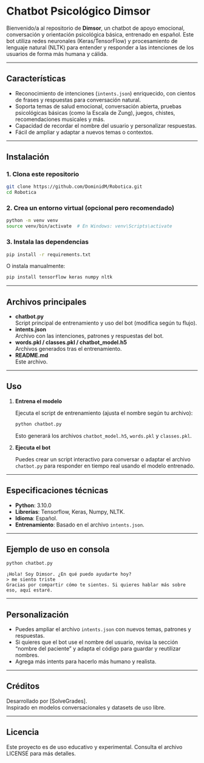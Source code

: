 # Chatbot Psicológico Dimsor

Bienvenido/a al repositorio de **Dimsor**, un chatbot de apoyo emocional, conversación y orientación psicológica básica, entrenado en español. Este bot utiliza redes neuronales (Keras/TensorFlow) y procesamiento de lenguaje natural (NLTK) para entender y responder a las intenciones de los usuarios de forma más humana y cálida.

---

## Características

- Reconocimiento de intenciones (`intents.json`) enriquecido, con cientos de frases y respuestas para conversación natural.
- Soporta temas de salud emocional, conversación abierta, pruebas psicológicas básicas (como la Escala de Zung), juegos, chistes, recomendaciones musicales y más.
- Capacidad de recordar el nombre del usuario y personalizar respuestas.
- Fácil de ampliar y adaptar a nuevos temas o contextos.

---

## Instalación

### 1. Clona este repositorio

```sh
git clone https://github.com/DominidM/Robotica.git
cd Robotica
```

### 2. Crea un entorno virtual (opcional pero recomendado)

```sh
python -m venv venv
source venv/bin/activate  # En Windows: venv\Scripts\activate
```

### 3. Instala las dependencias

```sh
pip install -r requirements.txt
```
O instala manualmente:

```sh
pip install tensorflow keras numpy nltk
```

---

## Archivos principales

- **chatbot.py**  
  Script principal de entrenamiento y uso del bot (modifica según tu flujo).
- **intents.json**  
  Archivo con las intenciones, patrones y respuestas del bot.
- **words.pkl / classes.pkl / chatbot_model.h5**  
  Archivos generados tras el entrenamiento.
- **README.md**  
  Este archivo.

---

## Uso

1. **Entrena el modelo**

   Ejecuta el script de entrenamiento (ajusta el nombre según tu archivo):

   ```sh
   python chatbot.py
   ```

   Esto generará los archivos `chatbot_model.h5`, `words.pkl` y `classes.pkl`.

2. **Ejecuta el bot**

   Puedes crear un script interactivo para conversar o adaptar el archivo `chatbot.py` para responder en tiempo real usando el modelo entrenado.

---

## Especificaciones técnicas

- **Python**: 3.10.0
- **Librerías**: Tensorflow, Keras, Numpy, NLTK.
- **Idioma**: Español.
- **Entrenamiento**: Basado en el archivo `intents.json`.

---

## Ejemplo de uso en consola

```sh
python chatbot.py
```
```
¡Hola! Soy Dimsor. ¿En qué puedo ayudarte hoy?
> me siento triste
Gracias por compartir cómo te sientes. Si quieres hablar más sobre eso, aquí estaré.
```

---

## Personalización

- Puedes ampliar el archivo `intents.json` con nuevos temas, patrones y respuestas.
- Si quieres que el bot use el nombre del usuario, revisa la sección “nombre del paciente” y adapta el código para guardar y reutilizar nombres.
- Agrega más intents para hacerlo más humano y realista.

---

## Créditos

Desarrollado por [SolveGrades].  
Inspirado en modelos conversacionales y datasets de uso libre.

---

## Licencia

Este proyecto es de uso educativo y experimental. Consulta el archivo LICENSE para más detalles.